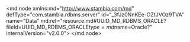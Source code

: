 <?xml version="1.0" encoding="UTF-8"?>
<md:node xmlns:md="http://www.stambia.com/md" defType="com.stambia.rdbms.server" id="_3fJz0NnKEe-OZtJVOz9TVA" name="Data" md:ref="resource.md#UUID_MD_RDBMS_ORACLE?fileId=UUID_MD_RDBMS_ORACLE$type=md$name=Oracle?" internalVersion="v2.0.0">
  <attribute defType="com.stambia.rdbms.server.module" id="_3ffyENnKEe-OZtJVOz9TVA" value="Oracle"/>
  <attribute defType="com.stambia.rdbms.server.user" id="_brGooNnLEe-OZtJVOz9TVA" value="CSG1_ORA4"/>
  <attribute defType="com.stambia.rdbms.server.driver" id="_brUrENnLEe-OZtJVOz9TVA" value="oracle.jdbc.OracleDriver"/>
  <attribute defType="com.stambia.rdbms.server.designerAutoCommit" id="_brVSINnLEe-OZtJVOz9TVA" value="true"/>
  <attribute defType="com.stambia.rdbms.server.password" id="_brV5MNnLEe-OZtJVOz9TVA" value="E887CA1CF8D875D88B286A9B0DB0D6F1"/>
  <attribute defType="com.stambia.rdbms.server.url" id="_brV5MdnLEe-OZtJVOz9TVA" value="jdbc:oracle:thin:@195.83.93.26 :1521/SIAD_PDB2"/>
  <node defType="com.stambia.rdbms.schema" id="_3raHINnKEe-OZtJVOz9TVA" name="CSG1_ORA4">
    <attribute defType="com.stambia.rdbms.schema.name" id="_3wSnINnKEe-OZtJVOz9TVA" value="CSG1_ORA4"/>
    <attribute defType="com.stambia.rdbms.schema.rejectMask" id="_3wXfoNnKEe-OZtJVOz9TVA" value="R_[targetName]"/>
    <attribute defType="com.stambia.rdbms.schema.loadMask" id="_3wgCgNnKEe-OZtJVOz9TVA" value="L[number]_[targetName]"/>
    <attribute defType="com.stambia.rdbms.schema.integrationMask" id="_3wh3sNnKEe-OZtJVOz9TVA" value="I_[targetName]"/>
    <node defType="com.stambia.rdbms.datastore" id="_kKMuNdqKEe-2vscanfRwMw" name="SAS_ARTICLE">
      <attribute defType="com.stambia.rdbms.datastore.name" id="_kKMuNtqKEe-2vscanfRwMw" value="SAS_ARTICLE"/>
      <attribute defType="com.stambia.rdbms.datastore.type" id="_kKMuN9qKEe-2vscanfRwMw" value="TABLE"/>
      <node defType="com.stambia.rdbms.column" id="_kKMuONqKEe-2vscanfRwMw" name="COD_MRQ" position="1">
        <attribute defType="com.stambia.rdbms.column.name" id="_kKMuOdqKEe-2vscanfRwMw" value="COD_MRQ"/>
        <attribute defType="com.stambia.rdbms.column.nullable" id="_kKMuOtqKEe-2vscanfRwMw" value="1"/>
        <attribute defType="com.stambia.rdbms.column.charByte" id="_kKMuO9qKEe-2vscanfRwMw" value="CHAR"/>
        <attribute defType="com.stambia.rdbms.column.type" id="_kKMuPNqKEe-2vscanfRwMw" value="VARCHAR2"/>
        <attribute defType="com.stambia.rdbms.column.size" id="_kKMuPdqKEe-2vscanfRwMw" value="50"/>
      </node>
      <node defType="com.stambia.rdbms.column" id="_kKMuPtqKEe-2vscanfRwMw" name="LIB_MRQ" position="2">
        <attribute defType="com.stambia.rdbms.column.name" id="_kKMuP9qKEe-2vscanfRwMw" value="LIB_MRQ"/>
        <attribute defType="com.stambia.rdbms.column.nullable" id="_kKMuQNqKEe-2vscanfRwMw" value="1"/>
        <attribute defType="com.stambia.rdbms.column.charByte" id="_kKMuQdqKEe-2vscanfRwMw" value="CHAR"/>
        <attribute defType="com.stambia.rdbms.column.type" id="_kKMuQtqKEe-2vscanfRwMw" value="VARCHAR2"/>
        <attribute defType="com.stambia.rdbms.column.size" id="_kKMuQ9qKEe-2vscanfRwMw" value="100"/>
      </node>
      <node defType="com.stambia.rdbms.column" id="_kKMuRNqKEe-2vscanfRwMw" name="COD_ART" position="3">
        <attribute defType="com.stambia.rdbms.column.name" id="_kKMuRdqKEe-2vscanfRwMw" value="COD_ART"/>
        <attribute defType="com.stambia.rdbms.column.nullable" id="_kKMuRtqKEe-2vscanfRwMw" value="1"/>
        <attribute defType="com.stambia.rdbms.column.charByte" id="_kKMuR9qKEe-2vscanfRwMw" value="CHAR"/>
        <attribute defType="com.stambia.rdbms.column.type" id="_kKMuSNqKEe-2vscanfRwMw" value="VARCHAR2"/>
        <attribute defType="com.stambia.rdbms.column.size" id="_kKMuSdqKEe-2vscanfRwMw" value="50"/>
      </node>
      <node defType="com.stambia.rdbms.column" id="_kKMuStqKEe-2vscanfRwMw" name="LIB_PRD" position="4">
        <attribute defType="com.stambia.rdbms.column.name" id="_kKMuS9qKEe-2vscanfRwMw" value="LIB_PRD"/>
        <attribute defType="com.stambia.rdbms.column.nullable" id="_kKMuTNqKEe-2vscanfRwMw" value="1"/>
        <attribute defType="com.stambia.rdbms.column.charByte" id="_kKMuTdqKEe-2vscanfRwMw" value="CHAR"/>
        <attribute defType="com.stambia.rdbms.column.type" id="_kKMuTtqKEe-2vscanfRwMw" value="VARCHAR2"/>
        <attribute defType="com.stambia.rdbms.column.size" id="_kKMuT9qKEe-2vscanfRwMw" value="255"/>
      </node>
      <node defType="com.stambia.rdbms.column" id="_kKMuUNqKEe-2vscanfRwMw" name="LIB_COL" position="5">
        <attribute defType="com.stambia.rdbms.column.name" id="_kKMuUdqKEe-2vscanfRwMw" value="LIB_COL"/>
        <attribute defType="com.stambia.rdbms.column.nullable" id="_kKMuUtqKEe-2vscanfRwMw" value="1"/>
        <attribute defType="com.stambia.rdbms.column.charByte" id="_kKMuU9qKEe-2vscanfRwMw" value="CHAR"/>
        <attribute defType="com.stambia.rdbms.column.type" id="_kKMuVNqKEe-2vscanfRwMw" value="VARCHAR2"/>
        <attribute defType="com.stambia.rdbms.column.size" id="_kKMuVdqKEe-2vscanfRwMw" value="50"/>
      </node>
      <node defType="com.stambia.rdbms.column" id="_kKMuVtqKEe-2vscanfRwMw" name="LIB_TAI" position="6">
        <attribute defType="com.stambia.rdbms.column.name" id="_kKMuV9qKEe-2vscanfRwMw" value="LIB_TAI"/>
        <attribute defType="com.stambia.rdbms.column.nullable" id="_kKMuWNqKEe-2vscanfRwMw" value="1"/>
        <attribute defType="com.stambia.rdbms.column.charByte" id="_kKMuWdqKEe-2vscanfRwMw" value="CHAR"/>
        <attribute defType="com.stambia.rdbms.column.type" id="_kKMuWtqKEe-2vscanfRwMw" value="VARCHAR2"/>
        <attribute defType="com.stambia.rdbms.column.size" id="_kKMuW9qKEe-2vscanfRwMw" value="50"/>
      </node>
      <node defType="com.stambia.rdbms.column" id="_kKMuXNqKEe-2vscanfRwMw" name="FAM" position="7">
        <attribute defType="com.stambia.rdbms.column.name" id="_kKMuXdqKEe-2vscanfRwMw" value="FAM"/>
        <attribute defType="com.stambia.rdbms.column.nullable" id="_kKMuXtqKEe-2vscanfRwMw" value="1"/>
        <attribute defType="com.stambia.rdbms.column.charByte" id="_kKMuX9qKEe-2vscanfRwMw" value="CHAR"/>
        <attribute defType="com.stambia.rdbms.column.type" id="_kKMuYNqKEe-2vscanfRwMw" value="VARCHAR2"/>
        <attribute defType="com.stambia.rdbms.column.size" id="_kKMuYdqKEe-2vscanfRwMw" value="100"/>
      </node>
      <node defType="com.stambia.rdbms.column" id="_kKMuYtqKEe-2vscanfRwMw" name="SS_FAM" position="8">
        <attribute defType="com.stambia.rdbms.column.name" id="_kKMuY9qKEe-2vscanfRwMw" value="SS_FAM"/>
        <attribute defType="com.stambia.rdbms.column.nullable" id="_kKMuZNqKEe-2vscanfRwMw" value="1"/>
        <attribute defType="com.stambia.rdbms.column.charByte" id="_kKMuZdqKEe-2vscanfRwMw" value="CHAR"/>
        <attribute defType="com.stambia.rdbms.column.type" id="_kKMuZtqKEe-2vscanfRwMw" value="VARCHAR2"/>
        <attribute defType="com.stambia.rdbms.column.size" id="_kKNVINqKEe-2vscanfRwMw" value="100"/>
      </node>
      <node defType="com.stambia.rdbms.column" id="_kKNVIdqKEe-2vscanfRwMw" name="PRX_VEN" position="9">
        <attribute defType="com.stambia.rdbms.column.name" id="_kKNVItqKEe-2vscanfRwMw" value="PRX_VEN"/>
        <attribute defType="com.stambia.rdbms.column.nullable" id="_kKNVI9qKEe-2vscanfRwMw" value="1"/>
        <attribute defType="com.stambia.rdbms.column.charByte" id="_kKNVJNqKEe-2vscanfRwMw" value="CHAR"/>
        <attribute defType="com.stambia.rdbms.column.type" id="_kKNVJdqKEe-2vscanfRwMw" value="VARCHAR2"/>
        <attribute defType="com.stambia.rdbms.column.size" id="_kKNVJtqKEe-2vscanfRwMw" value="50"/>
      </node>
      <node defType="com.stambia.rdbms.column" id="_kKNVJ9qKEe-2vscanfRwMw" name="LIB_GEN" position="10">
        <attribute defType="com.stambia.rdbms.column.name" id="_kKNVKNqKEe-2vscanfRwMw" value="LIB_GEN"/>
        <attribute defType="com.stambia.rdbms.column.nullable" id="_kKNVKdqKEe-2vscanfRwMw" value="1"/>
        <attribute defType="com.stambia.rdbms.column.charByte" id="_kKNVKtqKEe-2vscanfRwMw" value="CHAR"/>
        <attribute defType="com.stambia.rdbms.column.type" id="_kKNVK9qKEe-2vscanfRwMw" value="VARCHAR2"/>
        <attribute defType="com.stambia.rdbms.column.size" id="_kKNVLNqKEe-2vscanfRwMw" value="50"/>
      </node>
      <node defType="com.stambia.rdbms.column" id="_kKNVLdqKEe-2vscanfRwMw" name="CIB_TRN_AGE" position="11">
        <attribute defType="com.stambia.rdbms.column.name" id="_kKNVLtqKEe-2vscanfRwMw" value="CIB_TRN_AGE"/>
        <attribute defType="com.stambia.rdbms.column.nullable" id="_kKNVL9qKEe-2vscanfRwMw" value="1"/>
        <attribute defType="com.stambia.rdbms.column.charByte" id="_kKNVMNqKEe-2vscanfRwMw" value="CHAR"/>
        <attribute defType="com.stambia.rdbms.column.type" id="_kKNVMdqKEe-2vscanfRwMw" value="VARCHAR2"/>
        <attribute defType="com.stambia.rdbms.column.size" id="_kKNVMtqKEe-2vscanfRwMw" value="50"/>
      </node>
      <node defType="com.stambia.rdbms.column" id="_kKNVM9qKEe-2vscanfRwMw" name="COD_CAT" position="12">
        <attribute defType="com.stambia.rdbms.column.name" id="_kKNVNNqKEe-2vscanfRwMw" value="COD_CAT"/>
        <attribute defType="com.stambia.rdbms.column.nullable" id="_kKNVNdqKEe-2vscanfRwMw" value="1"/>
        <attribute defType="com.stambia.rdbms.column.charByte" id="_kKNVNtqKEe-2vscanfRwMw" value="CHAR"/>
        <attribute defType="com.stambia.rdbms.column.type" id="_kKNVN9qKEe-2vscanfRwMw" value="VARCHAR2"/>
        <attribute defType="com.stambia.rdbms.column.size" id="_kKNVONqKEe-2vscanfRwMw" value="50"/>
      </node>
      <node defType="com.stambia.rdbms.column" id="_kKNVOdqKEe-2vscanfRwMw" name="LIB_CAT" position="13">
        <attribute defType="com.stambia.rdbms.column.name" id="_kKNVOtqKEe-2vscanfRwMw" value="LIB_CAT"/>
        <attribute defType="com.stambia.rdbms.column.nullable" id="_kKNVO9qKEe-2vscanfRwMw" value="1"/>
        <attribute defType="com.stambia.rdbms.column.charByte" id="_kKNVPNqKEe-2vscanfRwMw" value="CHAR"/>
        <attribute defType="com.stambia.rdbms.column.type" id="_kKNVPdqKEe-2vscanfRwMw" value="VARCHAR2"/>
        <attribute defType="com.stambia.rdbms.column.size" id="_kKNVPtqKEe-2vscanfRwMw" value="100"/>
      </node>
    </node>
    <node defType="com.stambia.rdbms.datastore" id="_Qkhn9tqNEe-2vscanfRwMw" name="SAS_TICKET">
      <attribute defType="com.stambia.rdbms.datastore.name" id="_Qkhn99qNEe-2vscanfRwMw" value="SAS_TICKET"/>
      <attribute defType="com.stambia.rdbms.datastore.type" id="_Qkhn-NqNEe-2vscanfRwMw" value="TABLE"/>
      <node defType="com.stambia.rdbms.column" id="_Qkhn-dqNEe-2vscanfRwMw" name="COD_ENS" position="1">
        <attribute defType="com.stambia.rdbms.column.name" id="_Qkhn-tqNEe-2vscanfRwMw" value="COD_ENS"/>
        <attribute defType="com.stambia.rdbms.column.nullable" id="_Qkhn-9qNEe-2vscanfRwMw" value="1"/>
        <attribute defType="com.stambia.rdbms.column.charByte" id="_Qkhn_NqNEe-2vscanfRwMw" value="CHAR"/>
        <attribute defType="com.stambia.rdbms.column.type" id="_Qkhn_dqNEe-2vscanfRwMw" value="VARCHAR2"/>
        <attribute defType="com.stambia.rdbms.column.size" id="_Qkhn_tqNEe-2vscanfRwMw" value="50"/>
      </node>
      <node defType="com.stambia.rdbms.column" id="_Qkhn_9qNEe-2vscanfRwMw" name="LIB_ENS" position="2">
        <attribute defType="com.stambia.rdbms.column.name" id="_QkhoANqNEe-2vscanfRwMw" value="LIB_ENS"/>
        <attribute defType="com.stambia.rdbms.column.nullable" id="_QkhoAdqNEe-2vscanfRwMw" value="1"/>
        <attribute defType="com.stambia.rdbms.column.charByte" id="_QkhoAtqNEe-2vscanfRwMw" value="CHAR"/>
        <attribute defType="com.stambia.rdbms.column.type" id="_QkhoA9qNEe-2vscanfRwMw" value="VARCHAR2"/>
        <attribute defType="com.stambia.rdbms.column.size" id="_QkhoBNqNEe-2vscanfRwMw" value="255"/>
      </node>
      <node defType="com.stambia.rdbms.column" id="_QkhoBdqNEe-2vscanfRwMw" name="LIB_MAG" position="3">
        <attribute defType="com.stambia.rdbms.column.name" id="_QkhoBtqNEe-2vscanfRwMw" value="LIB_MAG"/>
        <attribute defType="com.stambia.rdbms.column.nullable" id="_QkhoB9qNEe-2vscanfRwMw" value="1"/>
        <attribute defType="com.stambia.rdbms.column.charByte" id="_QkhoCNqNEe-2vscanfRwMw" value="CHAR"/>
        <attribute defType="com.stambia.rdbms.column.type" id="_QkhoCdqNEe-2vscanfRwMw" value="VARCHAR2"/>
        <attribute defType="com.stambia.rdbms.column.size" id="_QkhoCtqNEe-2vscanfRwMw" value="255"/>
      </node>
      <node defType="com.stambia.rdbms.column" id="_QkhoC9qNEe-2vscanfRwMw" name="COD_ART" position="4">
        <attribute defType="com.stambia.rdbms.column.name" id="_QkhoDNqNEe-2vscanfRwMw" value="COD_ART"/>
        <attribute defType="com.stambia.rdbms.column.nullable" id="_QkhoDdqNEe-2vscanfRwMw" value="1"/>
        <attribute defType="com.stambia.rdbms.column.charByte" id="_QkhoDtqNEe-2vscanfRwMw" value="CHAR"/>
        <attribute defType="com.stambia.rdbms.column.type" id="_QkhoD9qNEe-2vscanfRwMw" value="VARCHAR2"/>
        <attribute defType="com.stambia.rdbms.column.size" id="_QkhoENqNEe-2vscanfRwMw" value="50"/>
      </node>
      <node defType="com.stambia.rdbms.column" id="_QkhoEdqNEe-2vscanfRwMw" name="DAT_HEU_TIC" position="5">
        <attribute defType="com.stambia.rdbms.column.name" id="_QkhoEtqNEe-2vscanfRwMw" value="DAT_HEU_TIC"/>
        <attribute defType="com.stambia.rdbms.column.nullable" id="_QkhoE9qNEe-2vscanfRwMw" value="1"/>
        <attribute defType="com.stambia.rdbms.column.charByte" id="_QkhoFNqNEe-2vscanfRwMw" value="CHAR"/>
        <attribute defType="com.stambia.rdbms.column.type" id="_QkhoFdqNEe-2vscanfRwMw" value="VARCHAR2"/>
        <attribute defType="com.stambia.rdbms.column.size" id="_QkhoFtqNEe-2vscanfRwMw" value="50"/>
      </node>
      <node defType="com.stambia.rdbms.column" id="_QkhoF9qNEe-2vscanfRwMw" name="NUM_TIC" position="6">
        <attribute defType="com.stambia.rdbms.column.name" id="_QkhoGNqNEe-2vscanfRwMw" value="NUM_TIC"/>
        <attribute defType="com.stambia.rdbms.column.nullable" id="_QkiOsNqNEe-2vscanfRwMw" value="1"/>
        <attribute defType="com.stambia.rdbms.column.charByte" id="_QkiOsdqNEe-2vscanfRwMw" value="CHAR"/>
        <attribute defType="com.stambia.rdbms.column.type" id="_QkiOstqNEe-2vscanfRwMw" value="VARCHAR2"/>
        <attribute defType="com.stambia.rdbms.column.size" id="_QkiOs9qNEe-2vscanfRwMw" value="50"/>
      </node>
      <node defType="com.stambia.rdbms.column" id="_QkiOtNqNEe-2vscanfRwMw" name="NUM_TIC_LIG" position="7">
        <attribute defType="com.stambia.rdbms.column.name" id="_QkiOtdqNEe-2vscanfRwMw" value="NUM_TIC_LIG"/>
        <attribute defType="com.stambia.rdbms.column.nullable" id="_QkiOttqNEe-2vscanfRwMw" value="1"/>
        <attribute defType="com.stambia.rdbms.column.charByte" id="_QkiOt9qNEe-2vscanfRwMw" value="CHAR"/>
        <attribute defType="com.stambia.rdbms.column.type" id="_QkiOuNqNEe-2vscanfRwMw" value="VARCHAR2"/>
        <attribute defType="com.stambia.rdbms.column.size" id="_QkiOudqNEe-2vscanfRwMw" value="50"/>
      </node>
      <node defType="com.stambia.rdbms.column" id="_QkiOutqNEe-2vscanfRwMw" name="COD_CAI" position="8">
        <attribute defType="com.stambia.rdbms.column.name" id="_QkiOu9qNEe-2vscanfRwMw" value="COD_CAI"/>
        <attribute defType="com.stambia.rdbms.column.nullable" id="_QkiOvNqNEe-2vscanfRwMw" value="1"/>
        <attribute defType="com.stambia.rdbms.column.charByte" id="_QkiOvdqNEe-2vscanfRwMw" value="CHAR"/>
        <attribute defType="com.stambia.rdbms.column.type" id="_QkiOvtqNEe-2vscanfRwMw" value="VARCHAR2"/>
        <attribute defType="com.stambia.rdbms.column.size" id="_QkiOv9qNEe-2vscanfRwMw" value="50"/>
      </node>
      <node defType="com.stambia.rdbms.column" id="_QkiOwNqNEe-2vscanfRwMw" name="COD_VEN" position="9">
        <attribute defType="com.stambia.rdbms.column.name" id="_QkiOwdqNEe-2vscanfRwMw" value="COD_VEN"/>
        <attribute defType="com.stambia.rdbms.column.nullable" id="_QkiOwtqNEe-2vscanfRwMw" value="1"/>
        <attribute defType="com.stambia.rdbms.column.charByte" id="_QkiOw9qNEe-2vscanfRwMw" value="CHAR"/>
        <attribute defType="com.stambia.rdbms.column.type" id="_QkiOxNqNEe-2vscanfRwMw" value="VARCHAR2"/>
        <attribute defType="com.stambia.rdbms.column.size" id="_QkiOxdqNEe-2vscanfRwMw" value="50"/>
      </node>
      <node defType="com.stambia.rdbms.column" id="_QkiOxtqNEe-2vscanfRwMw" name="QTE" position="10">
        <attribute defType="com.stambia.rdbms.column.name" id="_QkiOx9qNEe-2vscanfRwMw" value="QTE"/>
        <attribute defType="com.stambia.rdbms.column.nullable" id="_QkiOyNqNEe-2vscanfRwMw" value="1"/>
        <attribute defType="com.stambia.rdbms.column.charByte" id="_QkiOydqNEe-2vscanfRwMw" value="CHAR"/>
        <attribute defType="com.stambia.rdbms.column.type" id="_QkiOytqNEe-2vscanfRwMw" value="VARCHAR2"/>
        <attribute defType="com.stambia.rdbms.column.size" id="_QkiOy9qNEe-2vscanfRwMw" value="50"/>
      </node>
      <node defType="com.stambia.rdbms.column" id="_QkiOzNqNEe-2vscanfRwMw" name="MNT_BRU" position="11">
        <attribute defType="com.stambia.rdbms.column.name" id="_QkiOzdqNEe-2vscanfRwMw" value="MNT_BRU"/>
        <attribute defType="com.stambia.rdbms.column.nullable" id="_QkiOztqNEe-2vscanfRwMw" value="1"/>
        <attribute defType="com.stambia.rdbms.column.charByte" id="_QkiOz9qNEe-2vscanfRwMw" value="CHAR"/>
        <attribute defType="com.stambia.rdbms.column.type" id="_QkiO0NqNEe-2vscanfRwMw" value="VARCHAR2"/>
        <attribute defType="com.stambia.rdbms.column.size" id="_QkiO0dqNEe-2vscanfRwMw" value="50"/>
      </node>
      <node defType="com.stambia.rdbms.column" id="_QkiO0tqNEe-2vscanfRwMw" name="MNT_TTC" position="12">
        <attribute defType="com.stambia.rdbms.column.name" id="_QkiO09qNEe-2vscanfRwMw" value="MNT_TTC"/>
        <attribute defType="com.stambia.rdbms.column.nullable" id="_QkiO1NqNEe-2vscanfRwMw" value="1"/>
        <attribute defType="com.stambia.rdbms.column.charByte" id="_QkiO1dqNEe-2vscanfRwMw" value="CHAR"/>
        <attribute defType="com.stambia.rdbms.column.type" id="_QkiO1tqNEe-2vscanfRwMw" value="VARCHAR2"/>
        <attribute defType="com.stambia.rdbms.column.size" id="_QkiO19qNEe-2vscanfRwMw" value="50"/>
      </node>
      <node defType="com.stambia.rdbms.column" id="_QkiO2NqNEe-2vscanfRwMw" name="COD_DEV" position="13">
        <attribute defType="com.stambia.rdbms.column.name" id="_QkiO2dqNEe-2vscanfRwMw" value="COD_DEV"/>
        <attribute defType="com.stambia.rdbms.column.nullable" id="_QkiO2tqNEe-2vscanfRwMw" value="1"/>
        <attribute defType="com.stambia.rdbms.column.charByte" id="_QkiO29qNEe-2vscanfRwMw" value="CHAR"/>
        <attribute defType="com.stambia.rdbms.column.type" id="_QkiO3NqNEe-2vscanfRwMw" value="VARCHAR2"/>
        <attribute defType="com.stambia.rdbms.column.size" id="_QkiO3dqNEe-2vscanfRwMw" value="10"/>
      </node>
      <node defType="com.stambia.rdbms.column" id="_QkiO3tqNEe-2vscanfRwMw" name="TX_TVA" position="14">
        <attribute defType="com.stambia.rdbms.column.name" id="_QkiO39qNEe-2vscanfRwMw" value="TX_TVA"/>
        <attribute defType="com.stambia.rdbms.column.nullable" id="_QkiO4NqNEe-2vscanfRwMw" value="1"/>
        <attribute defType="com.stambia.rdbms.column.charByte" id="_QkiO4dqNEe-2vscanfRwMw" value="CHAR"/>
        <attribute defType="com.stambia.rdbms.column.type" id="_QkiO4tqNEe-2vscanfRwMw" value="VARCHAR2"/>
        <attribute defType="com.stambia.rdbms.column.size" id="_QkiO49qNEe-2vscanfRwMw" value="50"/>
      </node>
      <node defType="com.stambia.rdbms.column" id="_QkiO5NqNEe-2vscanfRwMw" name="REM_LIN" position="15">
        <attribute defType="com.stambia.rdbms.column.name" id="_QkiO5dqNEe-2vscanfRwMw" value="REM_LIN"/>
        <attribute defType="com.stambia.rdbms.column.nullable" id="_QkiO5tqNEe-2vscanfRwMw" value="1"/>
        <attribute defType="com.stambia.rdbms.column.charByte" id="_QkiO59qNEe-2vscanfRwMw" value="CHAR"/>
        <attribute defType="com.stambia.rdbms.column.type" id="_QkiO6NqNEe-2vscanfRwMw" value="VARCHAR2"/>
        <attribute defType="com.stambia.rdbms.column.size" id="_QkiO6dqNEe-2vscanfRwMw" value="50"/>
      </node>
      <node defType="com.stambia.rdbms.column" id="_QkiO6tqNEe-2vscanfRwMw" name="REM_TIC" position="16">
        <attribute defType="com.stambia.rdbms.column.name" id="_QkiO69qNEe-2vscanfRwMw" value="REM_TIC"/>
        <attribute defType="com.stambia.rdbms.column.nullable" id="_QkiO7NqNEe-2vscanfRwMw" value="1"/>
        <attribute defType="com.stambia.rdbms.column.charByte" id="_QkiO7dqNEe-2vscanfRwMw" value="CHAR"/>
        <attribute defType="com.stambia.rdbms.column.type" id="_QkiO7tqNEe-2vscanfRwMw" value="VARCHAR2"/>
        <attribute defType="com.stambia.rdbms.column.size" id="_QkiO79qNEe-2vscanfRwMw" value="50"/>
      </node>
      <node defType="com.stambia.rdbms.column" id="_QkiO8NqNEe-2vscanfRwMw" name="TX_DEV" position="17">
        <attribute defType="com.stambia.rdbms.column.name" id="_QkiO8dqNEe-2vscanfRwMw" value="TX_DEV"/>
        <attribute defType="com.stambia.rdbms.column.nullable" id="_QkiO8tqNEe-2vscanfRwMw" value="1"/>
        <attribute defType="com.stambia.rdbms.column.charByte" id="_QkiO89qNEe-2vscanfRwMw" value="CHAR"/>
        <attribute defType="com.stambia.rdbms.column.type" id="_QkiO9NqNEe-2vscanfRwMw" value="VARCHAR2"/>
        <attribute defType="com.stambia.rdbms.column.size" id="_QkiO9dqNEe-2vscanfRwMw" value="50"/>
      </node>
      <node defType="com.stambia.rdbms.column" id="_QkiO9tqNEe-2vscanfRwMw" name="COD_PAY" position="18">
        <attribute defType="com.stambia.rdbms.column.name" id="_QkiO99qNEe-2vscanfRwMw" value="COD_PAY"/>
        <attribute defType="com.stambia.rdbms.column.nullable" id="_QkiO-NqNEe-2vscanfRwMw" value="1"/>
        <attribute defType="com.stambia.rdbms.column.charByte" id="_QkiO-dqNEe-2vscanfRwMw" value="CHAR"/>
        <attribute defType="com.stambia.rdbms.column.type" id="_QkiO-tqNEe-2vscanfRwMw" value="VARCHAR2"/>
        <attribute defType="com.stambia.rdbms.column.size" id="_QkiO-9qNEe-2vscanfRwMw" value="10"/>
      </node>
      <node defType="com.stambia.rdbms.column" id="_QkiO_NqNEe-2vscanfRwMw" name="LIB_PAY" position="19">
        <attribute defType="com.stambia.rdbms.column.name" id="_QkiO_dqNEe-2vscanfRwMw" value="LIB_PAY"/>
        <attribute defType="com.stambia.rdbms.column.nullable" id="_QkiO_tqNEe-2vscanfRwMw" value="1"/>
        <attribute defType="com.stambia.rdbms.column.charByte" id="_QkiO_9qNEe-2vscanfRwMw" value="CHAR"/>
        <attribute defType="com.stambia.rdbms.column.type" id="_QkiPANqNEe-2vscanfRwMw" value="VARCHAR2"/>
        <attribute defType="com.stambia.rdbms.column.size" id="_QkiPAdqNEe-2vscanfRwMw" value="255"/>
      </node>
      <node defType="com.stambia.rdbms.column" id="_QkiPAtqNEe-2vscanfRwMw" name="ADR1" position="20">
        <attribute defType="com.stambia.rdbms.column.name" id="_QkiPA9qNEe-2vscanfRwMw" value="ADR1"/>
        <attribute defType="com.stambia.rdbms.column.nullable" id="_QkiPBNqNEe-2vscanfRwMw" value="1"/>
        <attribute defType="com.stambia.rdbms.column.charByte" id="_QkiPBdqNEe-2vscanfRwMw" value="CHAR"/>
        <attribute defType="com.stambia.rdbms.column.type" id="_QkiPBtqNEe-2vscanfRwMw" value="VARCHAR2"/>
        <attribute defType="com.stambia.rdbms.column.size" id="_QkiPB9qNEe-2vscanfRwMw" value="255"/>
      </node>
      <node defType="com.stambia.rdbms.column" id="_QkiPCNqNEe-2vscanfRwMw" name="ADR2" position="21">
        <attribute defType="com.stambia.rdbms.column.name" id="_QkiPCdqNEe-2vscanfRwMw" value="ADR2"/>
        <attribute defType="com.stambia.rdbms.column.nullable" id="_QkiPCtqNEe-2vscanfRwMw" value="1"/>
        <attribute defType="com.stambia.rdbms.column.charByte" id="_QkiPC9qNEe-2vscanfRwMw" value="CHAR"/>
        <attribute defType="com.stambia.rdbms.column.type" id="_QkiPDNqNEe-2vscanfRwMw" value="VARCHAR2"/>
        <attribute defType="com.stambia.rdbms.column.size" id="_QkiPDdqNEe-2vscanfRwMw" value="255"/>
      </node>
      <node defType="com.stambia.rdbms.column" id="_QkiPDtqNEe-2vscanfRwMw" name="ADR3" position="22">
        <attribute defType="com.stambia.rdbms.column.name" id="_QkiPD9qNEe-2vscanfRwMw" value="ADR3"/>
        <attribute defType="com.stambia.rdbms.column.nullable" id="_QkiPENqNEe-2vscanfRwMw" value="1"/>
        <attribute defType="com.stambia.rdbms.column.charByte" id="_QkiPEdqNEe-2vscanfRwMw" value="CHAR"/>
        <attribute defType="com.stambia.rdbms.column.type" id="_QkiPEtqNEe-2vscanfRwMw" value="VARCHAR2"/>
        <attribute defType="com.stambia.rdbms.column.size" id="_QkiPE9qNEe-2vscanfRwMw" value="255"/>
      </node>
      <node defType="com.stambia.rdbms.column" id="_QkiPFNqNEe-2vscanfRwMw" name="VIL_MAG" position="23">
        <attribute defType="com.stambia.rdbms.column.name" id="_QkiPFdqNEe-2vscanfRwMw" value="VIL_MAG"/>
        <attribute defType="com.stambia.rdbms.column.nullable" id="_QkiPFtqNEe-2vscanfRwMw" value="1"/>
        <attribute defType="com.stambia.rdbms.column.charByte" id="_QkiPF9qNEe-2vscanfRwMw" value="CHAR"/>
        <attribute defType="com.stambia.rdbms.column.type" id="_QkiPGNqNEe-2vscanfRwMw" value="VARCHAR2"/>
        <attribute defType="com.stambia.rdbms.column.size" id="_QkiPGdqNEe-2vscanfRwMw" value="255"/>
      </node>
      <node defType="com.stambia.rdbms.column" id="_QkiPGtqNEe-2vscanfRwMw" name="COD_POS" position="24">
        <attribute defType="com.stambia.rdbms.column.name" id="_QkiPG9qNEe-2vscanfRwMw" value="COD_POS"/>
        <attribute defType="com.stambia.rdbms.column.nullable" id="_QkiPHNqNEe-2vscanfRwMw" value="1"/>
        <attribute defType="com.stambia.rdbms.column.charByte" id="_QkiPHdqNEe-2vscanfRwMw" value="CHAR"/>
        <attribute defType="com.stambia.rdbms.column.type" id="_QkiPHtqNEe-2vscanfRwMw" value="VARCHAR2"/>
        <attribute defType="com.stambia.rdbms.column.size" id="_QkiPH9qNEe-2vscanfRwMw" value="10"/>
      </node>
      <node defType="com.stambia.rdbms.column" id="_QkiPINqNEe-2vscanfRwMw" name="DEP_MAG" position="25">
        <attribute defType="com.stambia.rdbms.column.name" id="_QkiPIdqNEe-2vscanfRwMw" value="DEP_MAG"/>
        <attribute defType="com.stambia.rdbms.column.nullable" id="_QkiPItqNEe-2vscanfRwMw" value="1"/>
        <attribute defType="com.stambia.rdbms.column.charByte" id="_QkiPI9qNEe-2vscanfRwMw" value="CHAR"/>
        <attribute defType="com.stambia.rdbms.column.type" id="_QkiPJNqNEe-2vscanfRwMw" value="VARCHAR2"/>
        <attribute defType="com.stambia.rdbms.column.size" id="_QkiPJdqNEe-2vscanfRwMw" value="50"/>
      </node>
      <node defType="com.stambia.rdbms.column" id="_QkiPJtqNEe-2vscanfRwMw" name="REG_MAG" position="26">
        <attribute defType="com.stambia.rdbms.column.name" id="_QkiPJ9qNEe-2vscanfRwMw" value="REG_MAG"/>
        <attribute defType="com.stambia.rdbms.column.nullable" id="_QkiPKNqNEe-2vscanfRwMw" value="1"/>
        <attribute defType="com.stambia.rdbms.column.charByte" id="_QkiPKdqNEe-2vscanfRwMw" value="CHAR"/>
        <attribute defType="com.stambia.rdbms.column.type" id="_QkiPKtqNEe-2vscanfRwMw" value="VARCHAR2"/>
        <attribute defType="com.stambia.rdbms.column.size" id="_QkiPK9qNEe-2vscanfRwMw" value="255"/>
      </node>
      <node defType="com.stambia.rdbms.column" id="_QkiPLNqNEe-2vscanfRwMw" name="TEL" position="27">
        <attribute defType="com.stambia.rdbms.column.name" id="_QkiPLdqNEe-2vscanfRwMw" value="TEL"/>
        <attribute defType="com.stambia.rdbms.column.nullable" id="_QkiPLtqNEe-2vscanfRwMw" value="1"/>
        <attribute defType="com.stambia.rdbms.column.charByte" id="_QkiPL9qNEe-2vscanfRwMw" value="CHAR"/>
        <attribute defType="com.stambia.rdbms.column.type" id="_QkiPMNqNEe-2vscanfRwMw" value="VARCHAR2"/>
        <attribute defType="com.stambia.rdbms.column.size" id="_QkiPMdqNEe-2vscanfRwMw" value="50"/>
      </node>
      <node defType="com.stambia.rdbms.column" id="_QkiPMtqNEe-2vscanfRwMw" name="EMAIL" position="28">
        <attribute defType="com.stambia.rdbms.column.name" id="_QkiPM9qNEe-2vscanfRwMw" value="EMAIL"/>
        <attribute defType="com.stambia.rdbms.column.nullable" id="_QkiPNNqNEe-2vscanfRwMw" value="1"/>
        <attribute defType="com.stambia.rdbms.column.charByte" id="_QkiPNdqNEe-2vscanfRwMw" value="CHAR"/>
        <attribute defType="com.stambia.rdbms.column.type" id="_QkiPNtqNEe-2vscanfRwMw" value="VARCHAR2"/>
        <attribute defType="com.stambia.rdbms.column.size" id="_QkiPN9qNEe-2vscanfRwMw" value="255"/>
      </node>
      <node defType="com.stambia.rdbms.column" id="_QkiPONqNEe-2vscanfRwMw" name="LNG" position="29">
        <attribute defType="com.stambia.rdbms.column.name" id="_QkiPOdqNEe-2vscanfRwMw" value="LNG"/>
        <attribute defType="com.stambia.rdbms.column.nullable" id="_QkiPOtqNEe-2vscanfRwMw" value="1"/>
        <attribute defType="com.stambia.rdbms.column.charByte" id="_QkiPO9qNEe-2vscanfRwMw" value="CHAR"/>
        <attribute defType="com.stambia.rdbms.column.type" id="_QkiPPNqNEe-2vscanfRwMw" value="VARCHAR2"/>
        <attribute defType="com.stambia.rdbms.column.size" id="_QkiPPdqNEe-2vscanfRwMw" value="50"/>
      </node>
      <node defType="com.stambia.rdbms.column" id="_QkiPPtqNEe-2vscanfRwMw" name="LAT" position="30">
        <attribute defType="com.stambia.rdbms.column.name" id="_QkiPP9qNEe-2vscanfRwMw" value="LAT"/>
        <attribute defType="com.stambia.rdbms.column.nullable" id="_QkiPQNqNEe-2vscanfRwMw" value="1"/>
        <attribute defType="com.stambia.rdbms.column.charByte" id="_QkiPQdqNEe-2vscanfRwMw" value="CHAR"/>
        <attribute defType="com.stambia.rdbms.column.type" id="_QkiPQtqNEe-2vscanfRwMw" value="VARCHAR2"/>
        <attribute defType="com.stambia.rdbms.column.size" id="_QkiPQ9qNEe-2vscanfRwMw" value="50"/>
      </node>
      <node defType="com.stambia.rdbms.column" id="_QkiPRNqNEe-2vscanfRwMw" name="DAT_OUV" position="31">
        <attribute defType="com.stambia.rdbms.column.name" id="_QkiPRdqNEe-2vscanfRwMw" value="DAT_OUV"/>
        <attribute defType="com.stambia.rdbms.column.nullable" id="_QkiPRtqNEe-2vscanfRwMw" value="1"/>
        <attribute defType="com.stambia.rdbms.column.charByte" id="_QkiPR9qNEe-2vscanfRwMw" value="CHAR"/>
        <attribute defType="com.stambia.rdbms.column.type" id="_QkiPSNqNEe-2vscanfRwMw" value="VARCHAR2"/>
        <attribute defType="com.stambia.rdbms.column.size" id="_QkiPSdqNEe-2vscanfRwMw" value="50"/>
      </node>
      <node defType="com.stambia.rdbms.column" id="_QkiPStqNEe-2vscanfRwMw" name="DAT_FRM" position="32">
        <attribute defType="com.stambia.rdbms.column.name" id="_QkiPS9qNEe-2vscanfRwMw" value="DAT_FRM"/>
        <attribute defType="com.stambia.rdbms.column.nullable" id="_QkiPTNqNEe-2vscanfRwMw" value="1"/>
        <attribute defType="com.stambia.rdbms.column.charByte" id="_QkiPTdqNEe-2vscanfRwMw" value="CHAR"/>
        <attribute defType="com.stambia.rdbms.column.type" id="_QkiPTtqNEe-2vscanfRwMw" value="VARCHAR2"/>
        <attribute defType="com.stambia.rdbms.column.size" id="_QkiPT9qNEe-2vscanfRwMw" value="50"/>
      </node>
      <node defType="com.stambia.rdbms.column" id="_QkiPUNqNEe-2vscanfRwMw" name="SCHEDULE" position="33">
        <attribute defType="com.stambia.rdbms.column.name" id="_QkiPUdqNEe-2vscanfRwMw" value="SCHEDULE"/>
        <attribute defType="com.stambia.rdbms.column.nullable" id="_QkiPUtqNEe-2vscanfRwMw" value="1"/>
        <attribute defType="com.stambia.rdbms.column.charByte" id="_QkiPU9qNEe-2vscanfRwMw" value="CHAR"/>
        <attribute defType="com.stambia.rdbms.column.type" id="_QkiPVNqNEe-2vscanfRwMw" value="VARCHAR2"/>
        <attribute defType="com.stambia.rdbms.column.size" id="_QkiPVdqNEe-2vscanfRwMw" value="50"/>
      </node>
    </node>
  </node>
</md:node>